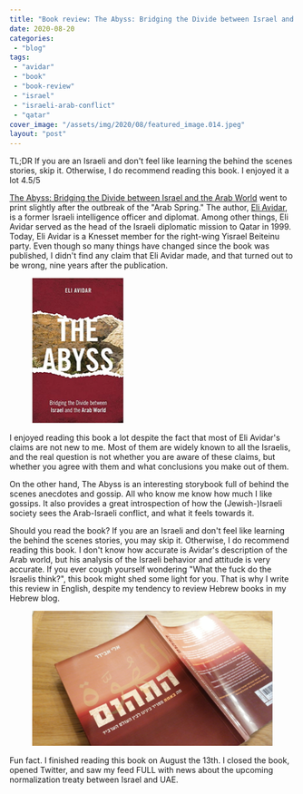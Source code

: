 ```yaml
---
title: "Book review: The Abyss: Bridging the Divide between Israel and the Arab World"
date: 2020-08-20
categories: 
 - "blog"
tags: 
 - "avidar"
 - "book"
 - "book-review"
 - "israel"
 - "israeli-arab-conflict"
 - "qatar"
cover_image: "/assets/img/2020/08/featured_image.014.jpeg"
layout: "post"
---
```


<!-- wp:paragraph -->
TL;DR If you are an Israeli and don't feel like learning the behind the scenes stories, skip it. Otherwise, I do recommend reading this book. I enjoyed it a lot 4.5/5


<!-- /wp:paragraph -->

<!-- wp:paragraph -->
[The Abyss: Bridging the Divide between Israel and the Arab World](https://www.amazon.com/Abyss-Bridging-Divide-between-Israel/dp/1442245476) went to print slightly after the outbreak of the "Arab Spring." The author, [Eli Avidar](https://en.wikipedia.org/wiki/Eli_Avidar), is a former Israeli intelligence officer and diplomat. Among other things, Eli Avidar served as the head of the Israeli diplomatic mission to Qatar in 1999. Today, Eli Avidar is a Knesset member for the right-wing Yisrael Beiteinu party. Even though so many things have changed since the book was published, I didn't find any claim that Eli Avidar made, and that turned out to be wrong, nine years after the publication. 


<!-- /wp:paragraph -->

<!-- wp:image {"align":"right","id":3487,"width":161,"height":256,"sizeSlug":"large"} -->
<div class="wp-block-image"><figure class="alignright size-large is-resized"><a href="https://www.amazon.com/Abyss-Bridging-Divide-between-Israel/dp/1442245476"><img src="/assets/img/2020/08/image-6.png" alt="" class="wp-image-3487" width="161" height="256"></a></figure></div>


<!-- /wp:image -->

<!-- wp:paragraph -->
I enjoyed reading this book a lot despite the fact that most of Eli Avidar's claims are not new to me. Most of them are widely known to all the Israelis, and the real question is not whether you are aware of these claims, but whether you agree with them and what conclusions you make out of them.


<!-- /wp:paragraph -->

<!-- wp:paragraph -->
On the other hand, The Abyss is an interesting storybook full of behind the scenes anecdotes and gossip. All who know me know how much I like gossips. It also provides a great introspection of how the (Jewish-)Israeli society sees the Arab-Israeli conflict, and what it feels towards it.


<!-- /wp:paragraph -->

<!-- wp:paragraph -->
Should you read the book? If you are an Israeli and don't feel like learning the behind the scenes stories, you may skip it. Otherwise, I do recommend reading this book. I don't know how accurate is Avidar's description of the Arab world, but his analysis of the Israeli behavior and attitude is very accurate. If you ever cough yourself wondering "What the fuck do the Israelis think?", this book might shed some light for you. That is why I write this review in English, despite my tendency to review Hebrew books in my Hebrew blog.


<!-- /wp:paragraph -->

<!-- wp:image {"id":3488,"sizeSlug":"large"} -->
<figure class="wp-block-image size-large"><img src="/assets/img/2020/08/image-7.png" alt="" class="wp-image-3488"></figure>
<!-- /wp:image -->

<!-- wp:paragraph -->
Fun fact. I finished reading this book on August the 13th. I closed the book, opened Twitter, and saw my feed FULL with news about the upcoming normalization treaty between Israel and UAE. 


<!-- /wp:paragraph -->
